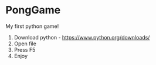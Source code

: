 # PongGame
My first python  game!

1. Download python - https://www.python.org/downloads/
2. Open file
3. Press F5
4. Enjoy
